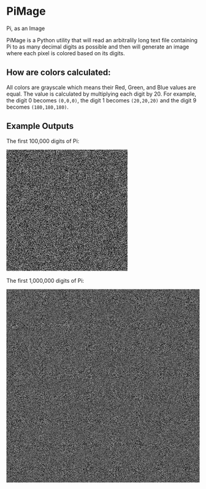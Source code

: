 # PiMage
Pi, as an Image

PiMage is a Python utility that will read an arbitralily long text file containing
Pi to as many decimal digits as possible and then will generate an image where each
pixel is colored based on its digits.

## How are colors calculated:
All colors are grayscale which means their Red, Green, and Blue values are equal. The
value is calculated by multiplying each digit by 20. For example, the digit 0 becomes
`(0,0,0)`, the digit 1 becomes `(20,20,20)` and the digit 9 becomes `(180,180,180)`.

## Example Outputs
The first 100,000 digits of Pi:

![100k Pi Digits](output/pi-pi-100000.txt.png)

The first 1,000,000 digits of Pi:

![1M Pi Digits](output/pi-pi-1000000.txt.png)
